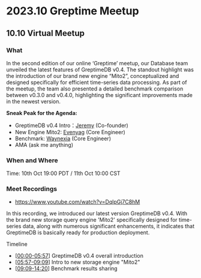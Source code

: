 # 2023.10 Greptime Meetup

## 10.10 Virtual Meetup

### What

In the second edition of our online ‘Greptime’ meetup, our Database team unveiled the latest features of GreptimeDB v0.4. The standout highlight was the introduction of our brand new engine “Mito2”, conceptualized and designed specifically for efficient time-series data processing. As part of the meetup, the team also presented a detailed benchmark comparison between v0.3.0 and v0.4.0, highlighting the significant improvements made in the newest version.

**Sneak Peak for the Agenda:**

- GreptimeDB v0.4 Intro：[Jeremy](https://github.com/fengjiachun) (Co-founder)
- New Engine Mito2: [Evenyag](https://github.com/evenyag) (Core Engineer)
- Benchmark: [Waynexia](https://github.com/waynexia) (Core Engineer)
- AMA (ask me anything)

### When and Where

Time: 10th Oct 19:00 PDT / 11th Oct 10:00 CST

### Meet Recordings

* https://www.youtube.com/watch?v=DqlpGj7C8hM

In this recording, we introduced our latest version GreptimeDB v0.4. With the brand new storage query engine 'Mito2' specifically designed for time-series data, along with numerous significant enhancements, it indicates that GreptimeDB is basically ready for production deployment.

Timeline
* [[00:00-05:57](https://www.youtube.com/watch?v=DqlpGj7C8hM&t=0s)] GreptimeDB v0.4 overall introduction
* [[05:57-09:09](https://www.youtube.com/watch?v=DqlpGj7C8hM&t=357s)] Intro to new storage engine "Mito2"
* [[09:09-14:20](https://www.youtube.com/watch?v=DqlpGj7C8hM&t=549s)] Benchmark results sharing
